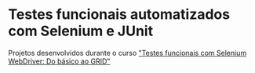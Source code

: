 # Testes funcionais automatizados com Selenium e JUnit

Projetos desenvolvidos durante o curso ["Testes funcionais com Selenium WebDriver: Do básico ao GRID"](https://www.udemy.com/course/testes-funcionais-com-selenium-webdriver/)

